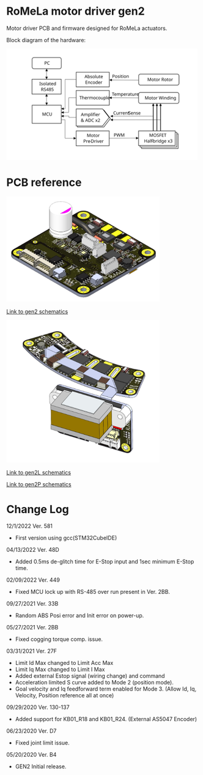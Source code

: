 # RoMeLa motor driver gen2
 Motor driver PCB and firmware designed for RoMeLa actuators. 
 
 Block diagram of the hardware:
 
 <img src="/docs/driver_diagram.svg" width="500">

 # PCB reference

<img src="/docs/driver_gen2.jpg" width="400">

[Link to gen2 schematics](/pcb/rev1/schematics_Motor_Gen2.pdf)

<img src="/docs/driver_gen2_U180.jpg" width="400">

[Link to gen2L schematics](/pcb/split/gen2L/schematics_Motor_Gen2L.pdf)

[Link to gen2P schematics](/pcb/split/gen2P/schematics_Motor_Gen2P.pdf)

# Change Log
12/1/2022 Ver. 581
- First version using gcc(STM32CubeIDE)

04/13/2022 Ver. 48D
- Added 0.5ms de-glitch time for E-Stop input and 1sec minimum E-Stop time.

02/09/2022 Ver. 449
- Fixed MCU lock up with RS-485 over run present in Ver. 2BB.

09/27/2021 Ver. 33B
- Random ABS Posi error and Init error on power-up.

05/27/2021 Ver. 2BB
- Fixed cogging torque comp. issue.

03/31/2021 Ver. 27F
- Limit Id Max changed to Limit Acc Max
- Limit Iq Max changed to Limit I Max
- Added external Estop signal (wiring change) and command
- Acceleration limited S curve added to Mode 2 (position mode).
- Goal velocity and Iq feedforward term enabled for Mode 3. (Allow Id, Iq, Velocity, Position reference all at once)

09/29/2020 Ver. 130-137
- Added support for KB01_R18 and KB01_R24. (External AS5047 Encoder)

06/23/2020 Ver. D7
- Fixed joint limit issue.

05/20/2020 Ver. B4
- GEN2 Initial release.
